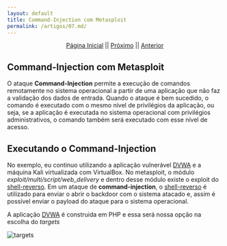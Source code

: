 ```yaml
---
layout: default
title: Command-Injection com Metasploit
permalink: /artigos/07.md/
---
```

  
  
<p align="center">
 <a href="https://carineconstantino.github.io/cybersecurity/">Página Inicial</a>
 || 
 <a href="https://carineconstantino.github.io/cybersecurity/">Próximo</a>  
 || 
 <a href="https://carineconstantino.github.io/cybersecurity/artigos/07.md">Anterior</a>   
</p>

## Command-Injection com Metasploit

O ataque **Command-Injection** permite a execução de comandos remotamente no sistema operacional a partir de uma aplicação que não faz a validação dos dados de entrada. Quando o ataque é bem sucedido, o comando é executado com o mesmo nível de privilégios da aplicação, ou seja, se a aplicação é executada no sistema operacional com privilégios administrativos, o comando também será executado com esse nível de acesso. 

## Executando o Command-Injection

No exemplo, eu continuo utilizando a aplicação vulnerável [DVWA](http://www.dvwa.co.uk) e a máquina Kali virtualizada com VirtualBox. No metasploit, o módulo _exploit/multi/script/web_delivery_ e dentro desse módulo existe o exploit do [shell-reverso](https://carineconstantino.github.io/cybersecurity/artigos/03.md). Em um ataque de **command-injection**, o [shell-reverso](https://carineconstantino.github.io/cybersecurity/artigos/03.md) é utilizado para enviar o abrir o backdoor com o sistema atacado e, assim é possível enviar o payload do ataque para o sistema operacional. 

A aplicação [DVWA](http://www.dvwa.co.uk) é construida em PHP e essa será nossa opção na escolha do _targets_ 

![targets](https://carineconstantino.github.io/cybersecuirty/artigos/imagens/targets.png)



